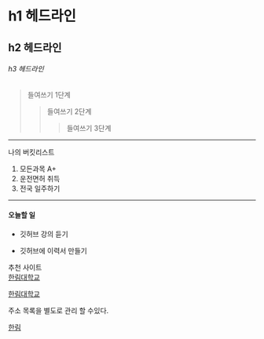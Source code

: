 # h1 헤드라인
## h2 헤드라인
######  h3 헤드라인

> 들여쓰기 1단계
>> 들여쓰기 2단계
>>> 들여쓰기 3단계
----------------------------------
나의 버킷리스트
1.  모든과목 A+
2.  운전면허 취득
3.  전국 일주하기
*********************************
#### 오늘할 일
* 깃허브 강의 듣기
+ 깃허브에 이력서 만들기

추천 사이트  
[한림대학교](www.hallym.ac.kr)

<a href=www.hallym.ac.kr>한림대학교</a>

 주소 목록을 별도로 관리 할 수있다.  
 
[hallym]:http://www.hallym.ac.kr/

[한림][hallym]
